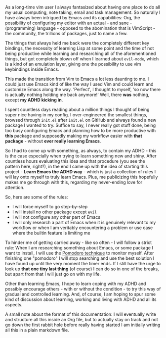 As a long-time vim user I always fantasized about having one place to do all my usual computing, note taking, email and task management. So naturally I have always been intrigued by Emacs and its capabilities: Org, the possibility of configuring my editor with an actual - and sane - (programming) language - opposed to the abomination that is VimScript - the community, the trillions of packages, just to name a few.

The things that always held me back were the completely different key bindings, the necessity of learning Lisp at some point and the time of not being productive while learning and researching all of the aforementioned things, but got completely blown off when I learned about `evil-mode`, which is a kind of an emulation layer, giving one the possibility to use vim keybindings inside Emacs.

This made the transition from Vim to Emacs a lot less daunting to me. I could just use Emacs kind of like the way I used Vim and could learn and customize Emacs along the way. 'Perfect', I thought to myself, 'so now there is actually nothing holding me back anymore!' Well, there **was** nothing, except **my ADHD kicking in**.

I spent countless days reading about a million things I thought of being super nice having in my config. I over-engineered the smallest things, browsed through `init.el` after `init.el` on GitHub and always found a new package I wanted to try. Suffice to say, I never really got stuff done, being too busy configuring Emacs and planning how to be more productive with **this** package and supposedly making my workflow easier with **that package** - without **ever really learning Emacs**.

So I had to come up with something, as always, to contain my ADHD - this is the case especially when trying to learn something new and shiny. After countless hours evaluating this idea and that procedure (you see the pattern here, right?), in the end I came up with the idea of starting this project - **Learn Emacs the ADHD way** - which is just a collection of rules I will lay onto myself to truly learn Emacs. Plus, me publicizing this hopefully makes me go through with this, regarding my never-ending love for attention.

So, here are some of the rules:  
* I will force myself to go step-by-step  
* I will install no other package except `evil`  
* I will not configure any other part of Emacs
* I will only research a part of Emacs when it is genuinely relevant to my workflow or when I am veritably encountering a problem or use case where the builtin feature is limiting me

To hinder me of getting carried away - like so often - I will follow a strict rule: When I am researching something about Emacs, or some package I want to install, I will use the [Pomodoro technique](https://en.wikipedia.org/wiki/Pomodoro_Technique) to monitor myself. After finishing one "pomodoro" I will stop searching and use the best solution I have found up until the very moment the timer ends. If I still have the urge to look up **that one tiny last thing** (of course) I can do so in one of the breaks, but apart from that I will just go on with my life.

Other than learning Emacs, I hope to learn coping with my ADHD and possibly encourage others - with or without the condition - to try this way of gradual and controlled learning. And, of course, I am hoping to spur some kind of discussion about learning, working and living with ADHD and all its aspects. 

A small note about the format of this documentation: I will eventually write and structure all this inside an Org file, but to actually stay on track and not go down the first rabbit hole before really having started I am initially writing all this in a plain markdown file.